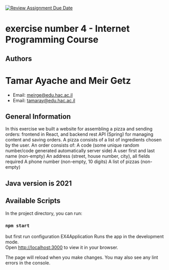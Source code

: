 [![Review Assignment Due Date](https://classroom.github.com/assets/deadline-readme-button-24ddc0f5d75046c5622901739e7c5dd533143b0c8e959d652212380cedb1ea36.svg)](https://classroom.github.com/a/Ke_DgSzD)
#  exercise number 4 - Internet Programming Course
## Authors
# Tamar Ayache and Meir Getz
- Email: meirge@edu.hac.ac.il
- Email: tamaray@edu.hac.ac.il
## General Information
In this exercise we built a website for assembling a pizza and sending orders: frontend in React, and backend rest API 
(Spring) for managing content and saving orders.
A pizza consists of a list of ingredients chosen by the user.
An order consists of:
A code (some unique random number/code generated automatically server side)
A user first and last name (non-empty)
An address (street, house number, city), all fields required
A phone number (non-empty, 10 digits)
A list of pizzas (non-empty)
## Java version is 2021

## Available Scripts

In the project directory, you can run:

### `npm start`
but first run configuration EX4Application
Runs the app in the development mode.\
Open [http://localhost:3000](http://localhost:3000) to view it in your browser.

The page will reload when you make changes.
You may also see any lint errors in the console.

